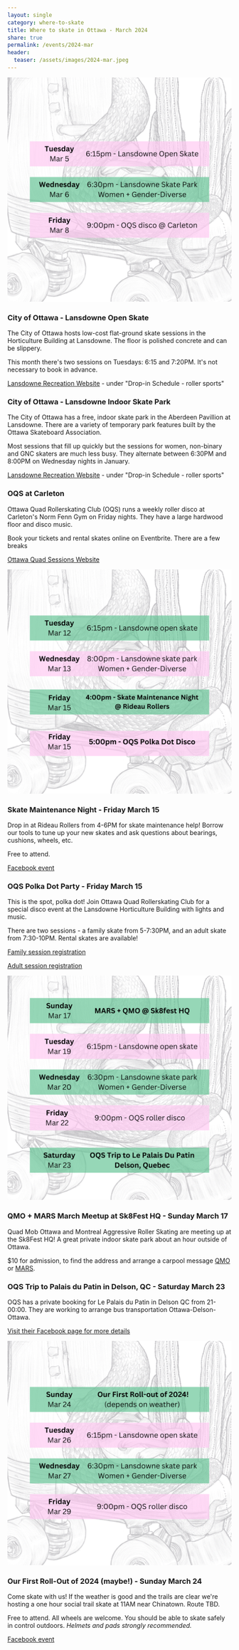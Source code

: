 ```yaml
---
layout: single
category: where-to-skate
title: Where to skate in Ottawa - March 2024 
share: true
permalink: /events/2024-mar
header:
  teaser: /assets/images/2024-mar.jpeg
---
```



[![](/assets/images/mar-2024/1.png)](/assets/images/mar-2024/1.png)

### City of Ottawa - Lansdowne Open Skate

The City of Ottawa hosts low-cost flat-ground skate sessions in the Horticulture Building at Lansdowne. The floor is polished concrete and can be slippery.

This month there's two sessions on Tuesdays: 6:15 and 7:20PM. It's not necessary to book in advance.

[Lansdowne Recreation Website](https://ottawa.ca/en/recreation-and-parks/recreation-facilities/facility-listing/lansdowne-park#section-02912a99-d98a-4837-9916-79bb10930795) - under "Drop-in Schedule - roller sports"


### City of Ottawa - Lansdowne Indoor Skate Park 

The City of Ottawa has a free, indoor skate park in the Aberdeen Pavillion at Lansdowne. There are a variety of temporary park features built by the Ottawa Skateboard Association.

Most sessions that fill up quickly but the sessions for women, non-binary and GNC skaters are much less busy. They alternate between 6:30PM and 8:00PM on Wednesday nights in January.

[Lansdowne Recreation Website](https://ottawa.ca/en/recreation-and-parks/recreation-facilities/facility-listing/lansdowne-park#section-02912a99-d98a-4837-9916-79bb10930795) - under "Drop-in Schedule - roller sports"


### OQS at Carleton

Ottawa Quad Rollerskating Club (OQS) runs a weekly roller disco at Carleton's Norm Fenn Gym on Friday nights. They have a large hardwood floor and disco music.

Book your tickets and rental skates online on Eventbrite. There are a few breaks 

[Ottawa Quad Sessions Website](https://ottawaquadsession.com/)

[![](/assets/images/mar-2024/2.png)](/assets/images/mar-2024/2.png)

### Skate Maintenance Night - Friday March 15 

Drop in at Rideau Rollers from 4-6PM for skate maintenance help! Borrow our tools to tune up your new skates and ask questions about bearings, cushions, wheels, etc. 

Free to attend.

[Facebook event](https://www.facebook.com/events/771865207745807)

### OQS Polka Dot Party - Friday March 15

This is the spot, polka dot! Join Ottawa Quad Rollerskating Club for a special disco event at the Lansdowne Horticulture Building with lights and music.

There are two sessions - a family skate from 5-7:30PM, and an adult skate from 7:30-10PM. Rental skates are available!

[Family session registration](https://www.eventbrite.ca/e/polka-dot-roller-party-2024-all-ages-session-tickets-819245704957?aff=ebdsoporgprofile)

[Adult session registration](https://www.eventbrite.ca/e/polka-dot-roller-party-2024-adult-session-tickets-819244742077?aff=ebdsoporgprofile)

[![](/assets/images/mar-2024/3.png)](/assets/images/mar-2024/3.png)

### QMO + MARS March Meetup at Sk8Fest HQ  - Sunday March 17 

Quad Mob Ottawa and Montreal Aggressive Roller Skating are meeting up at the Sk8Fest HQ! A great private indoor skate park about an hour outside of Ottawa. 

$10 for admission, to find the address and arrange a carpool message [QMO](https://www.facebook.com/groups/785951204941134) or [MARS](https://www.instagram.com/mtlaggressiverollerskating/).

### OQS Trip to Palais du Patin in Delson, QC - Saturday March 23 

OQS has a  private booking for Le Palais du Patin in Delson QC from 21-00:00.
They are working to arrange bus transportation Ottawa-Delson-Ottawa. 

[Visit their Facebook page for more details](https://www.facebook.com/OttawaQuadSession)

[![](/assets/images/mar-2024/4.png)](/assets/images/mar-2024/4.png)

### Our First Roll-Out of 2024 (maybe!) - Sunday March 24

Come skate with us! If the weather is good and the trails are clear we're hosting a one hour social trail skate at 11AM near Chinatown. Route TBD.

Free to attend. All wheels are welcome. You should be able to skate safely in control outdoors. *Helmets and pads strongly recommended.*

[Facebook event](https://www.facebook.com/events/1452403222369734)
